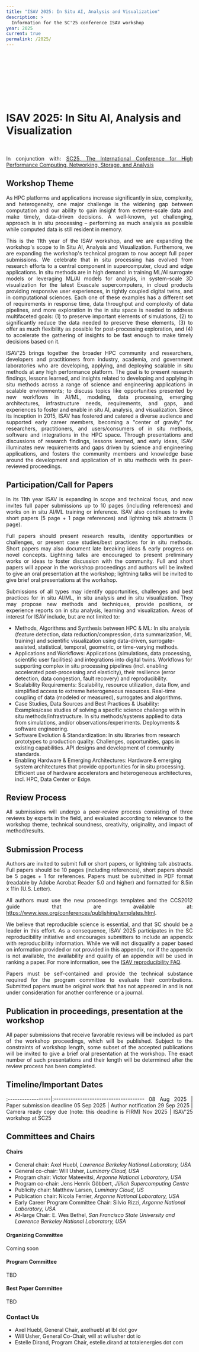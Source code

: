```yaml
---
title: "ISAV 2025: In Situ AI, Analysis and Visualization"
description: >
  Information for the SC'25 conference ISAV workshop
year: 2025
current: true
permalink: /2025/
---
```


<style type="text/css">

#isav-sc25-banner {
    margin: 2px 2px 2px 2px;
    background: url("/2025/isav25_logo_120h.png") 0 0 no-repeat;
    height: 120px; 
    width: 100%;
    border: 0px solid white;
    border-bottom: 0px solid beige;
    align: center;
}

.container-lg > h1:first-of-type {
    display: none;
}

p { text-align: justify; }

</style>

<div id="isav-sc25-banner"> </div>

# ISAV 2025: In Situ AI, Analysis and Visualization

<p style="text-align: left;" markdown="1">

<br>

In conjunction with:
[SC25, The International Conference for High Performance Computing, Networking, Storage, and Analysis](https://sc25.supercomputing.org)
<br>

</p>

## Workshop Theme

As HPC platforms and applications increase significantly in size, complexity, and heterogeneity, one major challenge is the widening gap between computation and our ability to gain insight from extreme-scale data and make timely, data-driven decisions.
A well-known, yet challenging, approach is in situ processing – performing as much analysis as possible while computed data is still resident in memory.

This is the 11th year of the ISAV workshop, and we are expanding the workshop's scope to In Situ AI, Analysis and Visualization.
Furthemore, we are expanding the workshop's technical program to now accept full paper submissions.
We celebrate that in situ processing has evolved from research efforts to a central component in supercomputer, cloud and edge applications.
In situ methods are in high demand:
in training ML/AI surrogate models or leveraging ML/AI models for analysis,
in system-scale 3D visualization for the latest Exascale supercomputers,
in cloud products providing responsive user experiences,
in tightly coupled digital twins, and in computational sciences.
Each one of these examples has a different set of requirements in response time, data throughput and complexity of data pipelines, and more exploration in the in situ space is needed to address multifaceted goals: (1) to preserve important elements of simulations, (2) to significantly reduce the data needed to preserve these elements, (3) to offer as much flexibility as possible for post-processing exploration, and (4) to accelerate the gathering of insights to be fast enough to make timely decisions based on it.


ISAV'25 brings together the broader HPC community and researchers, developers and practitioners from industry, academia, and government laboratories who are developing, applying, and deploying scalable in situ methods at any high performance platform.
The goal is to present research findings, lessons learned, and insights related to developing and applying in situ methods across a range of science and engineering applications in scalable environments; to discuss topics like opportunities presented by new workflows in AI/ML, modeling, data processing, emerging architectures, infrastructure needs, requirements, and gaps, and experiences to foster and enable in situ AI, analysis, and visualization.
Since its inception in 2015, ISAV has fostered and catered a diverse audience and supported early career members, becoming a "center of gravity" for researchers, practitioners, and users/consumers of in situ methods, software and integrations in the HPC space.
Through presentations and discussions of research findings, lessons learned, and early ideas, ISAV illuminates new requirements and gaps driven by science and engineering applications, and fosters the community members and knowledge base around the development and application of in situ methods with its peer-reviewed proceedings.

## Participation/Call for Papers

In its 11th year ISAV is expanding in scope and technical focus, and now invites full paper submissions up to 10 pages (including references) and works on in situ AI/ML training or inference. ISAV also continues to invite short papers (5 page + 1 page references) and lightning talk abstracts (1 page).

Full papers should present research results, identity opportunities or challenges, or present case studies/best practices for in situ methods. Short papers may also document late breaking ideas & early progress on novel concepts. Lightning talks are encouraged to present preliminary works or ideas to foster discussion with the community. Full and short papers will appear in the workshop proceedings and authors will be invited to give an oral presentation at the workshop; lightning talks will be invited to give brief oral presentations at the workshop.

Submissions of all types may identify opportunities, challenges and best practices for in situ AI/ML, in situ analysis and in situ visualization. They may propose new methods and techniques, provide positions, or experience reports on in situ analysis, learning and visualization. Areas of interest for ISAV include, but are not limited to:

* Methods, Algorithms and Synthesis between HPC & ML: In situ analysis (feature detection, data reduction/compression, data summarization, ML training) and scientific visualization using data-driven, surrogate-assisted, statistical, temporal, geometric, or time-varying methods.
* Applications and Workflows: Applications (simulations, data processing, scientific user facilities) and integrations into digital twins.  Workflows for supporting complex in situ processing pipelines (incl. enabling accelerated post-processing and elasticity), their resilience (error detection, data congestion, fault recovery) and reproducibility.
* Scalability Requirements: Scalability, resource utilization, data flow, and simplified access to extreme heterogeneous resources.  Real-time coupling of data (modeled or measured), surrogates and algorithms.
* Case Studies, Data Sources and Best Practices & Usability: Examples/case studies of solving a specific science challenge with in situ methods/infrastructure.  In situ methods/systems applied to data from simulations, and/or observations/experiments.  Deployments & software engineering.
* Software Evolution & Standardization: In situ libraries from research prototypes to production quality. Challenges, opportunities, gaps in existing capabilities. API designs and development of community standards.
* Enabling Hardware & Emerging Architectures: Hardware & emerging system architectures that provide opportunities for in situ processing.  Efficient use of hardware accelerators and heterogeneous architectures, incl. HPC, Data Center or Edge.


## Review Process

All submissions will undergo a peer-review process consisting of three reviews by experts in the field, and evaluated according to relevance to the workshop theme, technical soundness, creativity, originality, and impact of method/results.

## Submission Process

Authors are invited to submit full or short papers, or lightning talk abstracts. Full papers should be 10 pages (including references), short papers should be 5 pages + 1 for references. Papers must be submitted in PDF format (readable by Adobe Acrobat Reader 5.0 and higher) and formatted for 8.5in x 11in (U.S. Letter).

All authors must use the new proceedings templates and the CCS2012 guide that are available at: https://www.ieee.org/conferences/publishing/templates.html.

We believe that reproducible science is essential, and that SC should be a leader in this effort. As a consequence, ISAV 2025 participates in the SC reproducibility initiative and encourages submitters to include an appendix with reproducibility information. While we will not disqualify a paper based on information provided or not provided in this appendix, nor if the appendix is not available, the availability and quality of an appendix will be used in ranking a paper. For more information, see the [ISAV reproducibility FAQ](https://docs.google.com/document/d/1dL8kgFOyGtCniRXIzmozi_NGEVBvUe3AQ05qe1du4u4/edit#heading=h.mga5xfgyjgtp).

Papers must be self-contained and provide the technical substance required for the program committee to evaluate their contributions. Submitted papers must be original work that has not appeared in and is not under consideration for another conference or a journal.


## Publication in proceedings, presentation at the workshop

All paper submissions that receive favorable reviews will be included as part of the workshop proceedings, which will be published. Subject to the constraints of workshop length, some subset of the accepted publications will be invited to give a brief oral presentation at the workshop. The exact number of such presentations and their length will be determined after the review process has been completed.

## Timeline/Important Dates

:------------------|:--------------------------------------
08 Aug 2025        | Paper submission deadline
05 Sep 2025        | Author notification
29 Sep 2025        | Camera ready copy due (note: this deadline is FIRM)
Nov 2025           | ISAV'25 workshop at SC25

## Committees and Chairs

#### Chairs

  * General chair: Axel Huebl, *Lawrence Berkeley National Laboratory, USA*
  * General co-chair: Will Usher, *Luminary Cloud, USA*
  * Program chair: Victor Mateevitsi, *Argonne National Laboratory, USA*
  * Program co-chair: Jens Henrik Göbbert, *Jülich Supercomputing Centre*
  * Publicity chair: Matthew Larsen, *Luminary Cloud, US*
  * Publication chair: Nicola Ferrier, *Argonne National Laboratory, USA*
  * Early Career Program Committee Chair: Silvio Rizzi, *Argonne National Laboratory, USA*
  * At-large Chair: E. Wes Bethel, *San Francisco State University and Lawrence Berkeley National Laboratory, USA*

#### Organizing Committee

Coming soon

#### Program Committee

TBD

#### Best Paper Committee

TBD

### Contact Us
 * Axel Huebl, General Chair, axelhuebl at lbl dot gov
 * Will Usher, General Co-Chair, will at willusher dot io
 * Estelle Dirand, Program Chair, estelle.dirand at totalenergies dot com
